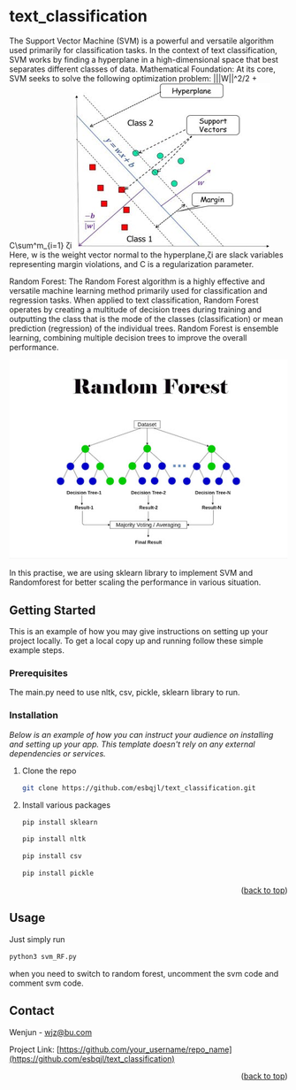 # text_classification
The Support Vector Machine (SVM) is a powerful and versatile algorithm used primarily for classification tasks. In the context of text classification,
SVM works by finding a hyperplane in a high-dimensional space that best separates different classes of data.
Mathematical Foundation:
At its core, SVM seeks to solve the following optimization problem:
|||W||^2/2 + C\sum^m_{i=1} ζi
![alt text](https://github.com/esbqjl/text_classification/blob/main/svm_1.jpg)
Here, w is the weight vector normal to the hyperplane,ζi are slack variables representing margin violations, and C is a regularization parameter.

Random Forest:
The Random Forest algorithm is a highly effective and versatile machine learning method primarily used for classification and regression tasks.
When applied to text classification, Random Forest operates by creating a multitude of decision trees during training and outputting the class that is the mode of the classes (classification)
or mean prediction (regression) of the individual trees. Random Forest is ensemble learning, combining multiple decision trees to improve the overall performance.

![alt text](https://github.com/esbqjl/text_classification/blob/main/RF_1.jpg)

In this practise, we are using sklearn library to implement SVM and Randomforest for better scaling the performance in various situation.

## Getting Started

This is an example of how you may give instructions on setting up your project locally.
To get a local copy up and running follow these simple example steps.

### Prerequisites

The main.py need to use nltk, csv, pickle, sklearn library to run.

### Installation

_Below is an example of how you can instruct your audience on installing and setting up your app. This template doesn't rely on any external dependencies or services._

1. Clone the repo
   ```sh
   git clone https://github.com/esbqjl/text_classification.git
   ```
2. Install various packages
   ```sh
   pip install sklearn
   ```
   ```sh
   pip install nltk
   ```
   ```sh
   pip install csv
   ```
   ```sh
   pip install pickle
   ```
<p align="right">(<a href="#readme-top">back to top</a>)</p>



<!-- USAGE EXAMPLES -->
## Usage

Just simply run 
 ```sh
python3 svm_RF.py
 ```
when you need to switch to random forest, uncomment the svm code and comment svm code.


<!-- Contact -->
## Contact

Wenjun - wjz@bu.com

Project Link: [https://github.com/your_username/repo_name](https://github.com/esbqjl/text_classification)

<p align="right">(<a href="#readme-top">back to top</a>)</p>





